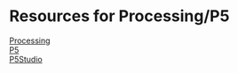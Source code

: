 # Resources for Processing/P5

[Processing](https://processing.org)\
[P5](https://p5js.org)\
[P5Studio](https://p5studio.timrodenbroeker.now.sh/)
